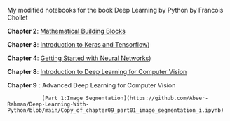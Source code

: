 My modified notebooks for the book Deep Learning by Python by Francois Chollet

**Chapter 2**: [Mathematical Building Blocks](https://github.com/Abeer-Rahman/Deep-Learning-With-Python/blob/main/Copy_of_chapter02_mathematical_building_blocks_i.ipynb)

**Chapter 3**: [Introduction to Keras and Tensorflow](https://github.com/Abeer-Rahman/Deep-Learning-With-Python/blob/main/Copy_of_chapter03_introduction_to_keras_and_tf_i.ipynb))

**Chapter 4**: [Getting Started with Neural Networks](https://github.com/Abeer-Rahman/Deep-Learning-With-Python/blob/main/Copy_of_chapter04_getting_started_with_neural_networks_i.ipynb))

**Chapter 8**: [Introduction to Deep Learning for Computer Vision](https://github.com/Abeer-Rahman/Deep-Learning-With-Python/blob/main/Copy_of_chapter08_intro_to_dl_for_computer_vision_i.ipynb)

**Chapter 9** : Advanced Deep Learning for Computer Vision

               [Part 1:Image Segmentation](https://github.com/Abeer-Rahman/Deep-Learning-With-Python/blob/main/Copy_of_chapter09_part01_image_segmentation_i.ipynb)
